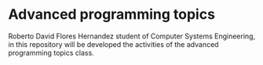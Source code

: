 #   Advanced programming topics
Roberto David Flores Hernandez student of Computer Systems Engineering, in this repository will be developed the activities of the advanced programming topics class.